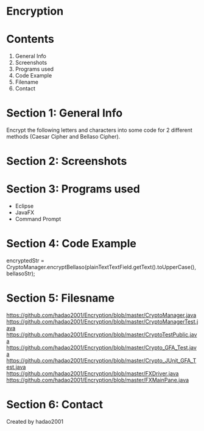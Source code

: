 # Encryption

# Contents
1. General Info
2. Screenshots
3. Programs used
4. Code Example
5. Filename
6. Contact

# Section 1: General Info
Encrypt the following letters and characters into some code for 2 different methods (Caesar Cipher and Bellaso Cipher).

# Section 2: Screenshots

# Section 3: Programs used
- Eclipse
- JavaFX
- Command Prompt

# Section 4: Code Example
encryptedStr = CryptoManager.encryptBellaso(plainTextTextField.getText().toUpperCase(), bellasoStr);

# Section 5: Filesname
https://github.com/hadao2001/Encryption/blob/master/CryptoManager.java
https://github.com/hadao2001/Encryption/blob/master/CryptoManagerTest.java
https://github.com/hadao2001/Encryption/blob/master/CryptoTestPublic.java
https://github.com/hadao2001/Encryption/blob/master/Crypto_GFA_Test.java
https://github.com/hadao2001/Encryption/blob/master/Crypto_JUnit_GFA_Test.java
https://github.com/hadao2001/Encryption/blob/master/FXDriver.java
https://github.com/hadao2001/Encryption/blob/master/FXMainPane.java

# Section 6: Contact
Created by hadao2001
